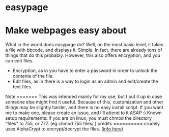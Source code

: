 easypage
========
Make webpages easy
about
========
What in the world does easypage do? Well, on the most basic level, it takes a file with bbcode, and displays it.
Simple. In fact, there are already tons of things that do this probably.
However, this also offers encryption, and you can edit files.
<ul>
<li>Encryption, as in you have to enter a password in order to unlock the contents of the file.</li>
<li>Edit files, as in there is a way to login as an admin and edit/create the text files.</li>
</ul>
Note
=======
This was intended mainly for my use, but I put it up in case someone else might find it useful.
Because of this, customization and other things may be slightly harder, and there is no easy install script.
If you want me to make one, please create an issue, and I'll attend to it ASAP :)
Known setup requirements:
If you are on linux, you must chmod the directory "files" to 755, or 777.
(eg chmod 755 files/ )
credits
==========
crudely uses AlphaCrypt to encrypt/decrypt the files.
(<a href="http://www.myersdaily.org/joseph/javascript/alphac.html">info here</a>)
